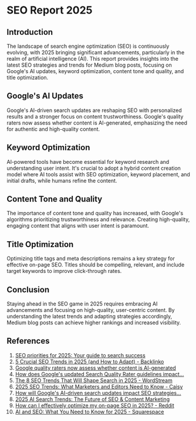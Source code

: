 # SEO Report 2025

## Introduction

The landscape of search engine optimization (SEO) is continuously evolving, with 2025 bringing significant advancements, particularly in the realm of artificial intelligence (AI). This report provides insights into the latest SEO strategies and trends for Medium blog posts, focusing on Google's AI updates, keyword optimization, content tone and quality, and title optimization.

## Google's AI Updates

Google's AI-driven search updates are reshaping SEO with personalized results and a stronger focus on content trustworthiness. Google's quality raters now assess whether content is AI-generated, emphasizing the need for authentic and high-quality content.

## Keyword Optimization

AI-powered tools have become essential for keyword research and understanding user intent. It's crucial to adopt a hybrid content creation model where AI tools assist with SEO optimization, keyword placement, and initial drafts, while humans refine the content.

## Content Tone and Quality

The importance of content tone and quality has increased, with Google's algorithms prioritizing trustworthiness and relevance. Creating high-quality, engaging content that aligns with user intent is paramount.

## Title Optimization

Optimizing title tags and meta descriptions remains a key strategy for effective on-page SEO. Titles should be compelling, relevant, and include target keywords to improve click-through rates.

## Conclusion

Staying ahead in the SEO game in 2025 requires embracing AI advancements and focusing on high-quality, user-centric content. By understanding the latest trends and adapting strategies accordingly, Medium blog posts can achieve higher rankings and increased visibility.

## References

1. [SEO priorities for 2025: Your guide to search success](https://searchengineland.com/seo-priorities-2025-453418)
2. [5 Crucial SEO Trends in 2025 (and How to Adapt) - Backlinko](https://backlinko.com/seo-this-year)
3. [Google quality raters now assess whether content is AI-generated](https://searchengineland.com/google-quality-raters-content-ai-generated-454161)
4. [How does Google's updated Search Quality Rater guidelines impact...](https://www.quora.com/How-does-Google-s-updated-Search-Quality-Rater-guidelines-impact-AI-generated-content-and-SEO-strategies-in-2025)
5. [The 8 SEO Trends That Will Shape Search in 2025 - WordStream](https://www.wordstream.com/blog/seo-trends-2025)
6. [2025 SEO Trends: What Marketers and Editors Need to Know - Caisy](https://caisy.io/blog/2025-seo-trends)
7. [How will Google's AI-driven search updates impact SEO strategies...](https://www.quora.com/How-will-Google-s-AI-driven-search-updates-impact-SEO-strategies-in-2025)
8. [2025 AI Search Trends: The Future of SEO & Content Marketing](https://www.conductor.com/academy/seo-content-predictions/)
9. [How can I effectively optimize my on-page SEO in 2025? - Reddit](https://www.reddit.com/r/SEO/comments/1he3wr8/how_can_i_effectively_optimize_my_onpage_seo_in/)
10. [AI and SEO: What You Need to Know for 2025 - Squarespace](https://www.squarespace.com/blog/ai-and-seo)
